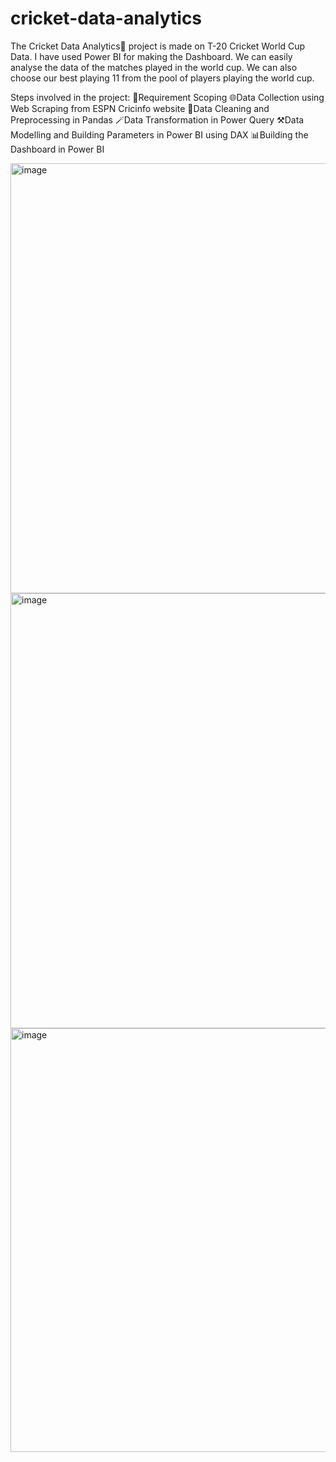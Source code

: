 # cricket-data-analytics
The Cricket Data Analytics🏏 project is made on T-20 Cricket World Cup Data. I have used Power BI for making the Dashboard. We can easily analyse the data of the matches played in the world cup. We can also choose our best playing 11 from the pool of players playing the world cup.

Steps involved in the project:
📝Requirement Scoping
🌐Data Collection using Web Scraping from ESPN Cricinfo website
🧹Data Cleaning and Preprocessing in Pandas
🪄Data Transformation in Power Query
⚒️Data Modelling and Building Parameters in Power BI using DAX
📊Building the Dashboard in Power BI

<img width="1272" height="688" alt="image" src="https://github.com/user-attachments/assets/a1fdf4a9-a715-4283-9a57-1ba8eafc83ad" />

<img width="1262" height="696" alt="image" src="https://github.com/user-attachments/assets/541bbea9-bb24-468e-b87d-3d73d234dd6d" />

<img width="1260" height="678" alt="image" src="https://github.com/user-attachments/assets/7667e44f-76fa-4d34-930b-28e9058c40f2" />


